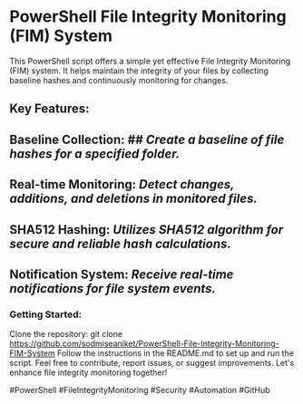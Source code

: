 # PowerShell File Integrity Monitoring (FIM) System
This PowerShell script offers a simple yet effective File Integrity Monitoring (FIM) system. It helps maintain the integrity of your files by collecting baseline hashes and continuously monitoring for changes.

## Key Features:

## Baseline Collection: ## *Create a baseline of file hashes for a specified folder.*
## Real-time Monitoring: *Detect changes, additions, and deletions in monitored files.*
## SHA512 Hashing: *Utilizes SHA512 algorithm for secure and reliable hash calculations.*
## Notification System: *Receive real-time notifications for file system events.*

### Getting Started:
Clone the repository: git clone https://github.com/sodmiseaniket/PowerShell-File-Integrity-Monitoring-FIM-System
Follow the instructions in the README.md to set up and run the script.
Feel free to contribute, report issues, or suggest improvements. Let's enhance file integrity monitoring together!

#PowerShell #FileIntegrityMonitoring #Security #Automation #GitHub
